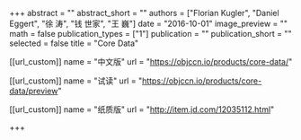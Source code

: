 +++
abstract = ""
abstract_short = ""
authors = ["Florian Kugler", "Daniel Eggert", "徐 涛", "钱 世家", "王 巍"]
date = "2016-10-01"
image_preview = ""
math = false
publication_types = ["1"]
publication = ""
publication_short = ""
selected = false
title = "Core Data"

[[url_custom]]
name = "中文版"
url = "https://objccn.io/products/core-data/"

[[url_custom]]
name = "试读"
url = "https://objccn.io/products/core-data/preview"

[[url_custom]]
name = "纸质版"
url = "http://item.jd.com/12035112.html"

+++


